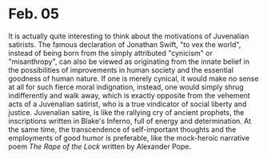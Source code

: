 # Feb. 05

It is actually quite interesting to think about the motivations of Juvenalian satirists. The famous declaration of Jonathan Swift, "to vex the world", instead of being born from the simply attributed "cynicism" or "misanthropy", can also be viewed as originating from the innate belief in the possibilities of improvements in human society and the essential goodness of human nature. If one is merely cynical, it would make no sense at all for such fierce moral indignation, instead, one would simply shrug indifferently and walk away, which is exactly opposite from the vehement acts of a Juvenalian satirist, who is a true vindicator of social liberty and justice. Juvenalian satire, is like the rallying cry of ancient prophets, the inscriptions written in Blake's Inferno, full of energy and determination. At the same time, the transcendence of self-important thoughts and the employments of good humor is preferable, like the mock-heroic narrative poem _The Rape of the Lock_ written by Alexander Pope.
